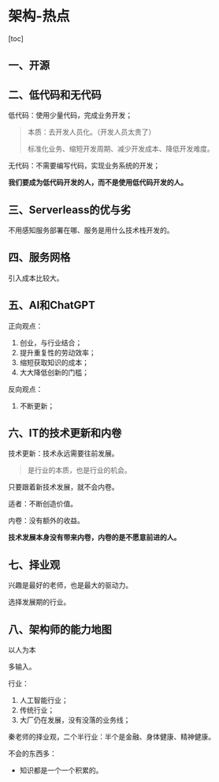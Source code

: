 # 架构-热点

[toc]

## 一、开源

## 二、低代码和无代码

低代码：使用少量代码，完成业务开发；

> 本质：去开发人员化。（开发人员太贵了）
>
> 标准化业务、缩短开发周期、减少开发成本、降低开发难度。

无代码：不需要编写代码，实现业务系统的开发；

**我们要成为低代码开发的人，而不是使用低代码开发的人。**

## 三、Serverleass的优与劣

不用感知服务部署在哪、服务是用什么技术栈开发的。

## 四、服务网格

引入成本比较大。

## 五、AI和ChatGPT

正向观点：

1. 创业，与行业结合；
2. 提升重复性的劳动效率；
3. 缩短获取知识的成本；
4. 大大降低创新的门槛；

反向观点：

1. 不断更新；

## 六、IT的技术更新和内卷

技术更新：技术永远需要往前发展。

> 是行业的本质，也是行业的机会。

只要跟着新技术发展，就不会内卷。

适者：不断创造价值。

内卷：没有额外的收益。

**技术发展本身没有带来内卷，内卷的是不愿意前进的人。**

## 七、择业观

兴趣是最好的老师，也是最大的驱动力。

选择发展期的行业。

## 八、架构师的能力地图

以人为本

多输入。



行业：

1. 人工智能行业；
2. 传统行业；
3. 大厂仍在发展，没有没落的业务线；

秦老师的择业观，二个半行业：半个是金融、身体健康、精神健康。

不会的东西多：

- 知识都是一个一个积累的。



